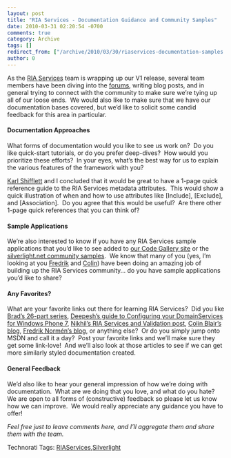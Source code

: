 ```yaml
---
layout: post
title: "RIA Services - Documentation Guidance and Community Samples"
date: 2010-03-31 02:20:54 -0700
comments: true
category: Archive
tags: []
redirect_from: ["/archive/2010/03/30/riaservices-documentation-samples.aspx/"]
author: 0
---
```

<!-- more -->
<p>As the <a href="http://silverlight.net/riaservices" target="_blank">RIA Services</a> team is wrapping up our V1 release, several team members have been diving into the <a href="http://forums.silverlight.net/forums/53.aspx" target="_blank">forums</a>, writing blog posts, and in general trying to connect with the community to make sure we’re tying up all of our loose ends.  We would also like to make sure that we have our documentation bases covered, but we’d like to solicit some candid feedback for this area in particular.</p>  <h4>Documentation Approaches</h4>  <p>What forms of documentation would you like to see us work on?  Do you like quick-start tutorials, or do you prefer deep-dives?  How would you prioritize these efforts?  In your eyes, what’s the best way for us to explain the various features of the framework with you?</p>  <p><a href="http://karlshifflett.wordpress.com/" target="_blank">Karl Shifflett</a> and I concluded that it would be great to have a 1-page quick reference guide to the RIA Services metadata attributes.  This would show a quick illustration of when and how to use attributes like [Include], [Exclude], and [Association].  Do you agree that this would be useful?  Are there other 1-page quick references that you can think of?</p>  <h4>Sample Applications</h4>  <p>We’re also interested to know if you have any RIA Services sample applications that you’d like to see added to <a href="http://code.msdn.microsoft.com/RiaServices" target="_blank">our Code Gallery site</a> or the <a href="http://www.silverlight.net/community/samples/wcf-ria-services/" target="_blank">silverlight.net community samples</a>.  We know that many of you (yes, I’m looking at you <a href="http://weblogs.asp.net/fredriknormen/" target="_blank">Fredrik</a> and <a href="http://riaservicesblog.net/Blog/" target="_blank">Colin</a>) have been doing an amazing job of building up the RIA Services community… do you have sample applications you’d like to share?</p>  <h4>Any Favorites?</h4>  <p>What are your favorite links out there for learning RIA Services?  Did you like <a href="http://blogs.msdn.com/brada/archive/2009/10/27/index-for-business-apps-example-for-silverlight-3-rtm-and-net-ria-services-july-update.aspx" target="_blank">Brad’s 26-part series</a>, <a href="http://blogs.msdn.com/deepm/archive/2010/03/17/configuring-your-domainservice-for-a-windows-phone-application.aspx" target="_blank">Deepesh’s guide to Configuring your DomainServices for Windows Phone 7</a>, <a href="http://www.nikhilk.net/RIA-Services-Validation.aspx" target="_blank">Nikhil’s RIA Services and Validation post</a>, <a href="http://riaservicesblog.net/Blog/" target="_blank">Colin Blair’s blog</a>, <a href="http://weblogs.asp.net/fredriknormen/" target="_blank">Fredrik Normén’s blog</a>, or anything else?  Or do you simply jump onto MSDN and call it a day?  Post your favorite links and we’ll make sure they get some link-love!  And we’ll also look at those articles to see if we can get more similarly styled documentation created.</p>  <h4>General Feedback</h4>  <p>We’d also like to hear your general impression of how we’re doing with documentation.  What are we doing that you love, and what do you hate?  We are open to all forms of (constructive) feedback so please let us know how we can improve.  We would really appreciate any guidance you have to offer!</p>  <p><em>Feel free just to leave comments here, and I’ll aggregate them and share them with the team.</em></p>  <div style="padding-bottom: 0px; margin: 0px; padding-left: 0px; padding-right: 0px; display: inline; float: none; padding-top: 0px" id="scid:0767317B-992E-4b12-91E0-4F059A8CECA8:69b93903-ae8e-4ffa-98cb-ebbbb38a56ce" class="wlWriterEditableSmartContent">Technorati Tags: <a href="http://technorati.com/tags/RIAServices" rel="tag">RIAServices</a>,<a href="http://technorati.com/tags/Silverlight" rel="tag">Silverlight</a></div>

